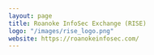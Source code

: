 ```yaml
---
layout: page
title: Roanoke InfoSec Exchange (RISE)
logo: "/images/rise_logo.png"
website: https://roanokeinfosec.com/
---
```

